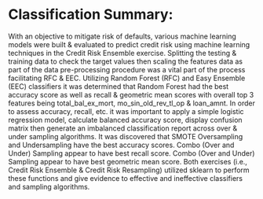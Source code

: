 # Classification Summary:
With an objective to mitigate risk of defaults, various machine learning models were built & evaluated to predict credit risk using machine learning techniques in the Credit Risk Ensemble exercise.  Splitting the testing & training data to check the target values then scaling the features data as part of the data pre-processing procedure was a vital part of the process facilitating RFC & EEC. Utilizing Random Forest (RFC) and Easy Ensemble (EEC) classifiers it was determined that Random Forest had the best accuracy score as well as recall & geometric mean scores with overall top 3 features being total_bal_ex_mort, mo_sin_old_rev_tl_op & loan_amnt.  In order to assess accuracy, recall, etc. it was important to apply a simple logistic regression model, calculate balanced accuracy score, display confusion matrix then generate an imbalanced classification report across over & under sampling algorithms. It was discovered that SMOTE Oversampling and Undersampling have the best accuracy scores. Combo (Over and Under) Sampling appear to have best recall score. Combo (Over and Under) Sampling appear to have best geometric mean score.  Both exercises (i.e., Credit Risk Ensemble & Credit Risk Resampling) utilized sklearn to perform these functions and give evidence to effective and ineffective classifiers and sampling algorithms.